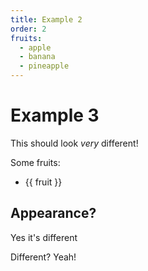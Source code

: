 ```yaml
---
title: Example 2
order: 2
fruits: 
  - apple
  - banana
  - pineapple
---
```


# Example 3

This should look *very* different!

Some fruits:
<ul v-for="fruit in fruits">
  <li>{{ fruit }} </li>
</ul>

## Appearance?

Yes it's different

Different? Yeah!

